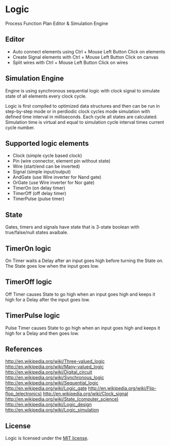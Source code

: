 # Logic

Process Function Plan Editor & Simulation Engine

## Editor

- Auto connect elements using Ctrl + Mouse Left Button Click on elements
- Create Signal elements with Ctrl + Mouse Left Button Click on canvas
- Split wires with Ctrl + Mouse Left Button Click on wires

## Simulation Engine

Engine is using synchronous sequential logic with clock signal
to simulate state of all elements every clock cycle.

Logic is first compiled to optimized data structures
and then can be run in step-by-step mode or in perdiodic clock cycles
mode simulation with defined time interval in milliseconds. Each cycle
all states are calculated. Simulation time is virtual and equal to
simulation cycle interval times current cycle number.

## Supported logic elements
- Clock (simple cycle based clock)
- Pin (wire connector, element pin without state)
- Wire (start/end can be inverted)
- Signal (simple input/output)
- AndGate (use Wire inverter for Nand gate)
- OrGate (use Wire inverter for Nor gate)
- TimerOn (on delay timer)
- TimerOff (off delay timer)
- TimerPulse (pulse timer)

## State

Gates, timers and signals have state that is 3-state boolean 
with true/false/null states avaibale.

## TimerOn logic
On Timer waits a Delay after an input goes high before turning the State on.  
The State goes low when the input goes low.

## TimerOff logic
Off Timer causes State to go high when an input goes high 
and keeps it high for a Delay after the input goes low.

## TimerPulse logic
Pulse Timer causes State to go high when an input goes high 
and keeps it high for a Delay and then goes low.

## References
http://en.wikipedia.org/wiki/Three-valued_logic
http://en.wikipedia.org/wiki/Many-valued_logic
http://en.wikipedia.org/wiki/Digital_circuit
http://en.wikipedia.org/wiki/Synchronous_logic
http://en.wikipedia.org/wiki/Sequential_logic
http://en.wikipedia.org/wiki/Logic_gate
http://en.wikipedia.org/wiki/Flip-flop_(electronics)
http://en.wikipedia.org/wiki/Clock_signal
http://en.wikipedia.org/wiki/State_(computer_science)
http://en.wikipedia.org/wiki/Logic_design
http://en.wikipedia.org/wiki/Logic_simulation

## License

Logic is licensed under the [MIT license](LICENSE.TXT).
